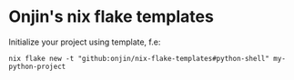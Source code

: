 # Onjin's nix flake templates

Initialize your project using template, f.e:

```shell
nix flake new -t "github:onjin/nix-flake-templates#python-shell" my-python-project
```
